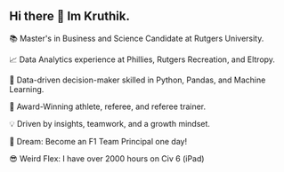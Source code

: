 ## Hi there 👋 Im Kruthik. 


📚 Master's in Business and Science Candidate at Rutgers University.

📈 Data Analytics experience at Phillies, Rutgers Recreation, and Eltropy.

🤖 Data-driven decision-maker skilled in Python, Pandas, and Machine Learning.

🥇 Award-Winning athlete, referee, and referee trainer.

💡 Driven by insights, teamwork, and a growth mindset.

🚀 Dream: Become an F1 Team Principal one day!

😎 Weird Flex: I have over 2000 hours on Civ 6 (iPad)
